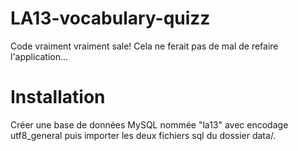 LA13-vocabulary-quizz
=====================

Code vraiment vraiment sale! Cela ne ferait pas de mal de refaire l'application...

Installation
============

Créer une base de données MySQL nommée "la13" avec encodage utf8_general puis importer les deux fichiers sql du dossier data/.
